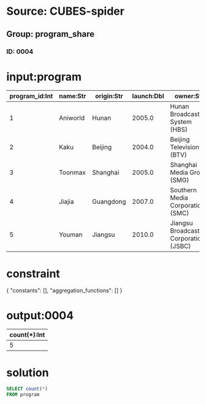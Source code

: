 # Source: CUBES-spider
## Group: program_share
### ID: 0004

# input:program

| program_id:Int | name:Str | origin:Str | launch:Dbl | owner:Str |
|---|---|---|---|---|
| 1 | Aniworld | Hunan | 2005.0 | Hunan Broadcasting System (HBS) |
| 2 | Kaku | Beijing | 2004.0 | Beijing Television (BTV) |
| 3 | Toonmax | Shanghai | 2005.0 | Shanghai Media Group (SMG) |
| 4 | Jiajia | Guangdong | 2007.0 | Southern Media Corporation (SMC) |
| 5 | Youman | Jiangsu | 2010.0 | Jiangsu Broadcasting Corporation (JSBC) |

# constraint

{
  "constants": [],
  "aggregation_functions": []
}

# output:0004

| count(*):Int |
|---|
| 5 |

# solution

```sql
SELECT count(*)
FROM program
```
